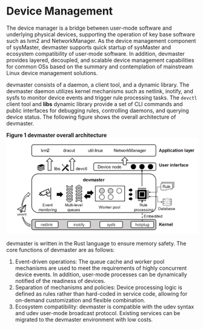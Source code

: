 # Device Management

The device manager is a bridge between user-mode software and underlying physical devices, supporting the operation of key base software such as lvm2 and NetworkManager. As the device management component of sysMaster, devmaster supports quick startup of sysMaster and ecosystem compatibility of user-mode software. In addition, devmaster provides layered, decoupled, and scalable device management capabilities for common OSs based on the summary and contemplation of mainstream Linux device management solutions.

devmaster consists of a daemon, a client tool, and a dynamic library. The devmaster daemon utilizes kernel mechanisms such as netlink, inotify, and sysfs to monitor device events and trigger rule processing tasks. The `devctl` client tool and **libs** dynamic library provide a set of CLI commands and public interfaces for debugging rules, controlling daemons, and querying device status. The following figure shows the overall architecture of devmaster.

**Figure 1 devmaster overall architecture**
![devmaster_architecture](./figures/devmaster_architecture.png)

devmaster is written in the Rust language to ensure memory safety. The core functions of devmaster are as follows:

1. Event-driven operations: The queue cache and worker pool mechanisms are used to meet the requirements of highly concurrent device events. In addition, user-mode processes can be dynamically notified of the readiness of devices.
2. Separation of mechanisms and policies: Device processing logic is defined as rules rather than hard-coded in service code, allowing for on-demand customization and flexible combination.
3. Ecosystem compatibility: devmaster is compatible with the udev syntax and udev user-mode broadcast protocol. Existing services can be migrated to the devmaster environment with low costs.
